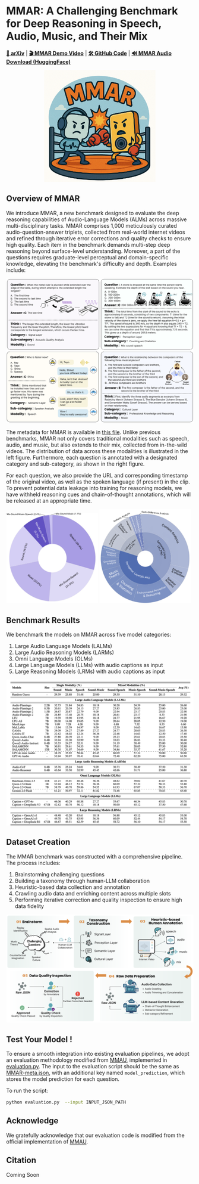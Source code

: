 
# MMAR: A Challenging Benchmark for Deep Reasoning in Speech, Audio, Music, and Their Mix
[**📖 arXiv**](https://arxiv.org/abs/2505.13032) | [**🎬 MMAR Demo Video**](https://www.youtube.com/watch?v=Dab13opIGqU) | [**🛠️ GitHub Code**](https://github.com/ddlBoJack/MMAR) | [**🔊 MMAR Audio Download (HuggingFace)**](https://huggingface.co/datasets/BoJack/MMAR)
                                          
<p align="center"><img src="assets/logo.png" alt="MMAR Benchmark Logo" width="300"/></p>

## Overview of MMAR
We introduce MMAR, a new benchmark designed to evaluate the deep reasoning capabilities of Audio-Language Models (ALMs) across massive multi-disciplinary tasks. 
MMAR comprises 1,000 meticulously curated audio-question-answer triplets, collected from real-world internet videos and refined through iterative error corrections and quality checks to ensure high quality. 
Each item in the benchmark demands multi-step deep reasoning beyond surface-level understanding. Moreover, a part of the questions requires graduate-level perceptual and domain-specific knowledge, elevating the benchmark's difficulty and depth. 
Examples include:

![Example](assets/example.png)

The metadata for MMAR is available in [this file](MMAR-meta.json). Unlike previous benchmarks, MMAR not only covers traditional modalities such as speech, audio, and music, but also extends to their mix, collected from in-the-wild videos. The distribution of data across these modalities is illustrated in the left figure. Furthermore, each question is annotated with a designated category and sub-category, as shown in the right figure.

For each question, we also provide the URL and corresponding timestamp of the original video, as well as the spoken language (if present) in the clip. To prevent potential data leakage into training for reasoning models, we have withheld reasoning cues and chain-of-thought annotations, which will be released at an appropriate time.

<p float="left">
  <img src="assets/modality_pie.png" width="49%" />
  <img src="assets/category_sunburst.png" width="49%" />
</p>

## Benchmark Results
We benchmark the models on MMAR across five model categories: 
1. Large Audio Language Models (LALMs)
2. Large Audio Reasoning Models (LARMs)
3. Omni Language Models (OLMs)
4. Large Language Models (LLMs) with audio captions as input
5. Large Reasoning Models (LRMs) with audio captions as input

![Pipeline](assets/benchmark.png)

## Dataset Creation
The MMAR benchmark was constructed with a comprehensive pipeline. The process includes: 
1. Brainstorming challenging questions
2. Building a taxonomy through human-LLM collaboration
3. Heuristic-based data collection and annotation
4. Crawling audio data and enriching content across multiple slots
5. Performing iterative correction and quality inspection to ensure high data fidelity

![Pipeline](assets/pipeline.png)

## Test Your Model !

To ensure a smooth integration into existing evaluation pipelines, we adopt an evaluation methodology modified from [MMAU](https://github.com/Sakshi113/MMAU), implemented in [evaluation.py](code/evaluation.py). The input to the evaluation script should be the same as [MMAR-meta.json](MMAR-meta.json), with an additional key named `model_prediction`, which stores the model prediction for each question. 
  
To run the script:
```bash
python evaluation.py  --input INPUT_JSON_PATH
```

## Acknowledge
We gratefully acknowledge that our evaluation code is modified from the official implementation of [MMAU](https://github.com/Sakshi113/MMAU). 

## Citation
Coming Soon
